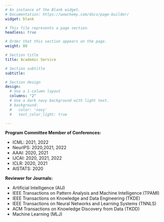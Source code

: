 ```yaml
---
# An instance of the Blank widget.
# Documentation: https://wowchemy.com/docs/page-builder/
widget: blank

# This file represents a page section.
headless: true

# Order that this section appears on the page.
weight: 80

# Section title
title: Academic Service

# Section subtitle
subtitle:

# Section design
design:
  # Use a 1-column layout
  columns: "2"
  # Use a dark navy background with light text.
  # background:
  #   color: 'navy'
  #   text_color_light: true

---
```


**Program Committee Member of Conferences:**
- ICML: 2021, 2022
- NeurIPS: 2020,2021, 2022
- AAAI: 2020, 2021
- IJCAI: 2020, 2021, 2022
- ICLR: 2020, 2021
- AISTATS: 2020

**Reviewer for Journals:**
- Artificial Intelligence (AIJ)
- IEEE Transactions on Pattern Analysis and Machine Intelligence (TPAMI)
- IEEE Transactions on Knowledge and Data Engineering (TKDE)
- IEEE Transactions on Neural Networks and Learning Systems (TNNLS)
- ACM Transactions on Knowledge Discovery from Data (TKDD)
- Machine Learning (MLJ)

